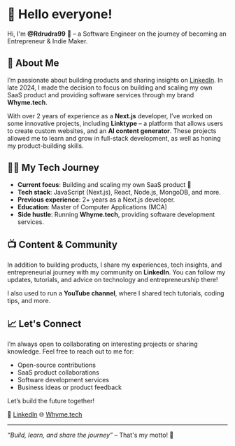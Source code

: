 # 👋 Hello everyone!

Hi, I'm **@Rdrudra99** 💜 – a Software Engineer on the journey of becoming an Entrepreneur & Indie Maker.

## 🚀 About Me
I’m passionate about building products and sharing insights on [LinkedIn](https://www.linkedin.com/in/rdrudra99/). In late 2024, I made the decision to focus on building and scaling my own SaaS product and providing software services through my brand **Whyme.tech**.

With over 2 years of experience as a **Next.js** developer, I’ve worked on some innovative projects, including **Linktype** – a platform that allows users to create custom websites, and an **AI content generator**. These projects allowed me to learn and grow in full-stack development, as well as honing my product-building skills.

## 🧑‍💻 My Tech Journey
- **Current focus**: Building and scaling my own SaaS product 🚀
- **Tech stack**: JavaScript (Next.js), React, Node.js, MongoDB, and more.
- **Previous experience**: 2+ years as a Next.js developer.
- **Education**: Master of Computer Applications (MCA)
- **Side hustle**: Running **Whyme.tech**, providing software development services.

## 📺 Content & Community
In addition to building products, I share my experiences, tech insights, and entrepreneurial journey with my community on **LinkedIn**. You can follow my updates, tutorials, and advice on technology and entrepreneurship there!

I also used to run a **YouTube channel**, where I shared tech tutorials, coding tips, and more.

## 📈 Let's Connect
I’m always open to collaborating on interesting projects or sharing knowledge. Feel free to reach out to me for:

- Open-source contributions
- SaaS product collaborations
- Software development services
- Business ideas or product feedback

Let’s build the future together!

🔗 [LinkedIn](https://www.linkedin.com/in/rdrudra99/)
🌐 [Whyme.tech](https://whyme.tech)

---

*“Build, learn, and share the journey”* – That's my motto! 💜


